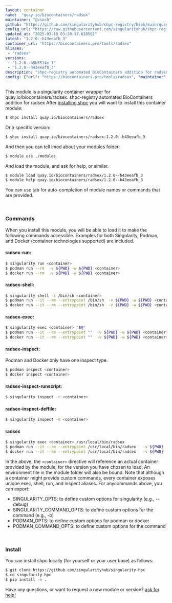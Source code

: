 ```yaml
---
layout: container
name:  "quay.io/biocontainers/radsex"
maintainer: "@vsoch"
github: "https://github.com/singularityhub/shpc-registry/blob/main/quay.io/biocontainers/radsex/container.yaml"
config_url: "https://raw.githubusercontent.com/singularityhub/shpc-registry/main/quay.io/biocontainers/radsex/container.yaml"
updated_at: "2025-03-18 03:30:17.618562"
latest: "1.2.0--h43eeafb_3"
container_url: "https://biocontainers.pro/tools/radsex"
aliases:
 - "radsex"
versions:
 - "1.2.0--h5b5514e_1"
 - "1.2.0--h43eeafb_3"
description: "shpc-registry automated BioContainers addition for radsex"
config: {"url": "https://biocontainers.pro/tools/radsex", "maintainer": "@vsoch", "description": "shpc-registry automated BioContainers addition for radsex", "latest": {"1.2.0--h43eeafb_3": "sha256:a112e23532db836103c8027f242e3c0d7624db5d08cc83ba09fbcb55fead3d96"}, "tags": {"1.2.0--h5b5514e_1": "sha256:ff19a1406972f5d4ea34c7f949eea7ee7a8165d5fe8546db4f6cee9676b9c063", "1.2.0--h43eeafb_3": "sha256:a112e23532db836103c8027f242e3c0d7624db5d08cc83ba09fbcb55fead3d96"}, "docker": "quay.io/biocontainers/radsex", "aliases": {"radsex": "/usr/local/bin/radsex"}}
---
```


This module is a singularity container wrapper for quay.io/biocontainers/radsex.
shpc-registry automated BioContainers addition for radsex
After [installing shpc](#install) you will want to install this container module:


```bash
$ shpc install quay.io/biocontainers/radsex
```

Or a specific version:

```bash
$ shpc install quay.io/biocontainers/radsex:1.2.0--h43eeafb_3
```

And then you can tell lmod about your modules folder:

```bash
$ module use ./modules
```

And load the module, and ask for help, or similar.

```bash
$ module load quay.io/biocontainers/radsex/1.2.0--h43eeafb_3
$ module help quay.io/biocontainers/radsex/1.2.0--h43eeafb_3
```

You can use tab for auto-completion of module names or commands that are provided.

<br>

### Commands

When you install this module, you will be able to load it to make the following commands accessible.
Examples for both Singularity, Podman, and Docker (container technologies supported) are included.

#### radsex-run:

```bash
$ singularity run <container>
$ podman run --rm  -v ${PWD} -w ${PWD} <container>
$ docker run --rm  -v ${PWD} -w ${PWD} <container>
```

#### radsex-shell:

```bash
$ singularity shell -s /bin/sh <container>
$ podman run --it --rm --entrypoint /bin/sh  -v ${PWD} -w ${PWD} <container>
$ docker run --it --rm --entrypoint /bin/sh  -v ${PWD} -w ${PWD} <container>
```

#### radsex-exec:

```bash
$ singularity exec <container> "$@"
$ podman run --it --rm --entrypoint ""  -v ${PWD} -w ${PWD} <container> "$@"
$ docker run --it --rm --entrypoint ""  -v ${PWD} -w ${PWD} <container> "$@"
```

#### radsex-inspect:

Podman and Docker only have one inspect type.

```bash
$ podman inspect <container>
$ docker inspect <container>
```

#### radsex-inspect-runscript:

```bash
$ singularity inspect -r <container>
```

#### radsex-inspect-deffile:

```bash
$ singularity inspect -d <container>
```


#### radsex

```bash
$ singularity exec <container> /usr/local/bin/radsex
$ podman run --it --rm --entrypoint /usr/local/bin/radsex   -v ${PWD} -w ${PWD} <container> -c " $@"
$ docker run --it --rm --entrypoint /usr/local/bin/radsex   -v ${PWD} -w ${PWD} <container> -c " $@"
```



In the above, the `<container>` directive will reference an actual container provided
by the module, for the version you have chosen to load. An environment file in the
module folder will also be bound. Note that although a container
might provide custom commands, every container exposes unique exec, shell, run, and
inspect aliases. For anycommands above, you can export:

 - SINGULARITY_OPTS: to define custom options for singularity (e.g., --debug)
 - SINGULARITY_COMMAND_OPTS: to define custom options for the command (e.g., -b)
 - PODMAN_OPTS: to define custom options for podman or docker
 - PODMAN_COMMAND_OPTS: to define custom options for the command

<br>

### Install

You can install shpc locally (for yourself or your user base) as follows:

```bash
$ git clone https://github.com/singularityhub/singularity-hpc
$ cd singularity-hpc
$ pip install -e .
```

Have any questions, or want to request a new module or version? [ask for help!](https://github.com/singularityhub/singularity-hpc/issues)